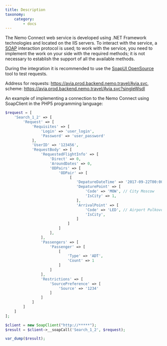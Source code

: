 ```yaml
---
title: Description
taxonomy:
    category:
        - docs
---
```


The Nemo Connect web service is developed using .NET Framework technologies and located on the IIS servers. To interact with the service, a [SOAP](https://en.wikipedia.org/wiki/SOAP) interaction protocol is used; to work with the service, you need to implement the work on your side with the required methods; it is not necessary to establish the support of all the available methods.

During the integration it is recommended to use the [SoapUI OpenSource](https://www.soapui.org/downloads/soapui.html) tool to test requests.

Address for requests:
https://avia.prod.backend.nemo.travel/Avia.svc, scheme: https://avia.prod.backend.nemo.travel/Avia.svc?singleWsdl

An example of implementing a connection to the Nemo Connect using SoapClient in the PHP5 programming language:

```php
$request = [
	'Search_1_2' => [
		'Request' => [
			'Requisites' => [
				'Login' => 'user_login',
				'Password' => 'user_password'
			],
			'UserID' => '123456',
			'RequestBody' => [
				'RequestedFlightInfo' => [
					'Direct' => 0,
					'AroundDates' => 0,
					'ODPairs' => [
						'ODPair' => [
							 [
								'DepatureDateTime' => '2017-09-22T00:00:00',
								'DepaturePoint' => [
									'Code' => 'MOW', // City Moscow
									'IsCity' => 1,
								],
								'ArrivalPoint' => [
									'Code' => 'LED', // Airport Pulkovo
									'IsCity',
								]
							]
						]
					],
				],
				'Passengers' => [
					'Passenger' => [
						[
							'Type' => 'ADT',
							'Count' => 1
						]
					]
				],
				'Restrictions' => [
					'SourcePreference' => [
						'Source' => '1234'
					]
				]
			]
		]
	]
];

$client = new SoapClient("http://*****");  
$result = $client->__soapCall('Search_1_2', $request);

var_dump($result);
```